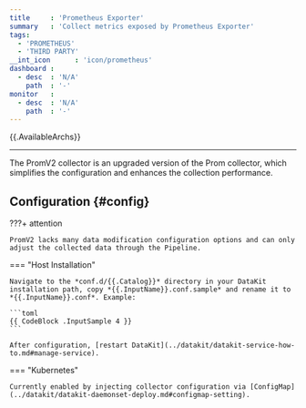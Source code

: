 ```yaml
---
title     : 'Prometheus Exporter'
summary   : 'Collect metrics exposed by Prometheus Exporter'
tags:
  - 'PROMETHEUS'
  - 'THIRD PARTY'
__int_icon      : 'icon/prometheus'
dashboard :
  - desc  : 'N/A'
    path  : '-'
monitor   :
  - desc  : 'N/A'
    path  : '-'
---
```


{{.AvailableArchs}}

---

The PromV2 collector is an upgraded version of the Prom collector, which simplifies the configuration and enhances the collection performance.

## Configuration {#config}

<!-- markdownlint-disable MD046 -->
???+ attention

    PromV2 lacks many data modification configuration options and can only adjust the collected data through the Pipeline.
<!-- markdownlint-enable -->

<!-- markdownlint-disable MD046 -->
=== "Host Installation"

    Navigate to the *conf.d/{{.Catalog}}* directory in your DataKit installation path, copy *{{.InputName}}.conf.sample* and rename it to *{{.InputName}}.conf*. Example:

    ```toml
    {{ CodeBlock .InputSample 4 }}
    ```

    After configuration, [restart DataKit](../datakit/datakit-service-how-to.md#manage-service).

=== "Kubernetes"

    Currently enabled by injecting collector configuration via [ConfigMap](../datakit/datakit-daemonset-deploy.md#configmap-setting).

<!-- markdownlint-enable -->


